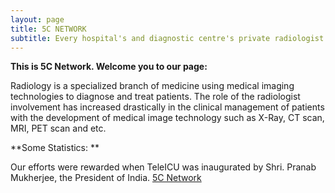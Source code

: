 ```yaml
---
layout: page
title: 5C NETWORK
subtitle: Every hospital's and diagnostic centre's private radiologist
---
```


**This is 5C Network. Welcome you to our page:**

Radiology is a specialized branch of medicine using medical imaging technologies to diagnose and treat patients. The role of the radiologist involvement has increased drastically in the clinical management of patients with the development of medical image technology such as X-Ray, CT scan, MRI, PET scan and etc.

**Some Statistics: **



 Our efforts were rewarded when TeleICU was inaugurated by Shri. Pranab Mukherjee, the President of India. [5C Network](http://www.5cnetwork.com/#/home) 
